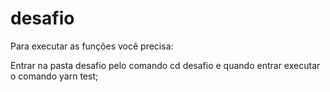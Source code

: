 # desafio

Para executar as funções você precisa:

Entrar na pasta desafio pelo comando cd desafio e quando entrar executar o comando yarn test;

